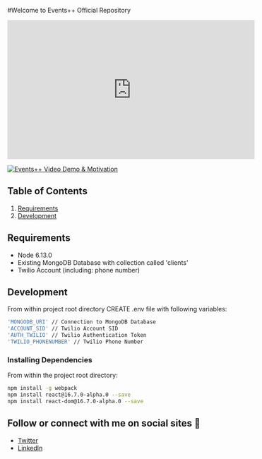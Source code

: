 

#Welcome to Events++ Official Repository

<iframe width="560" height="315" src="https://www.youtube.com/embed/A0aaiB7AqxI" frameborder="0" allowfullscreen></iframe>

[![Events++ Video Demo & Motivation](https://img.youtube.com/vi/A0aaiB7AqxI/0.jpg)](https://www.youtube.com/watch?v=A0aaiB7AqxI)

## Table of Contents

1. [Requirements](#requirements)
1. [Development](#development)

## Requirements

- Node 6.13.0
- Existing MongoDB Database with collection called 'clients'
- Twilio Account (including: phone number)

## Development
From within project root directory
CREATE .env file with following variables: 

```sh
'MONGODB_URI' // Connection to MongoDB Database
'ACCOUNT_SID' // Twilio Account SID
'AUTH_TWILIO' // Twilio Authentication Token
'TWILIO_PHONENUMBER' // Twilio Phone Number
```

### Installing Dependencies

From within the project root directory:

```sh
npm install -g webpack
npm install react@16.7.0-alpha.0 --save
npm install react-dom@16.7.0-alpha.0 --save
```

## Follow or connect with me on social sites :beers:
- [Twitter](https://twitter.com/Abel_Abel_34)
- [LinkedIn](linkedin.com/in/AbelRegalado)
